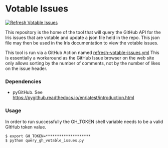 # Votable Issues

[![Refresh Votable Issues](https://github.com/SciTools/votable_issues/actions/workflows/refresh-votable-issues.yml/badge.svg)](https://github.com/SciTools/votable_issues/actions/workflows/refresh-votable-issues.yml)

This repository is the home of the tool that will query the GitHub API
for the Iris issues that are votable and update a json file held in the repo.
This json file may then be used in the Iris documentation to view the
votable issues.

This tool is run via a GitHub Action named [refresh-votable-issues.yml](https://github.com/SciTools/votable_issues/blob/main/.github/workflows/refresh-votable-issues.yml)
This is essentially a workaround as the GitHub Issue browser on the web
site only allows sorting by the number of comments, not by the number of likes
on the issue header.


### Dependencies

* pyGitHub.  See https://pygithub.readthedocs.io/en/latest/introduction.html


### Usage

In order to run successfully the GH_TOKEN shell variable needs to be a valid
GItHub token value.

```
$ export GH_TOKEN=********************
$ python query_gh_votable_issues.py
```
